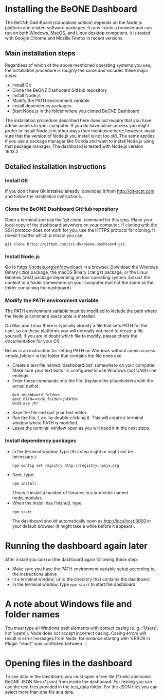 ﻿# Installing the BeONE Dashboard

The BeONE DashBoard (standalone sdition) depends on the Node.js platform and
related software packages. It runs inside a browser and can run on both Windows,
MacOS, and Linux desktop computers. It is tested with Google Chrome and Mozilla
Firefox in recent versions.

## Main installation steps

Regardless of which of the above mentioned operating systems you use,
the installation procedure is roughly the same and includes these major
steps:

-   Install Git
-   Clone the BeONE Dashboard GitHub repository
-   Install Node.js
-   Modify the PATH environment variable
-   Install dependency packages
-   Start Node.js in the folder where you cloned BeONE Dashboard

The installation procedure described here does not require that you have
admin access to your computer. If you do have admin access you might
prefer to install Node.js in other ways then mentioned here; however,
make sure that the version of Node.js you install is not too old.
The same applies if you use a package manager like Conda and want to install
Node.js using that package manager. The dashboard is tested with Node.js version
16.13.2.

## Detailed installation instructions

### Install Git

If you don't have Git installed already, download it from
<http://git-scm.com> and follow the installation instructions.

### Clone the BeONE Dashboard GitHub repository

Open a terminal and use the 'git clone' command for this step. Place
your local copy of the dashboard anywhere on your computer. If cloning
with the SSH protocol does not work for you, use the HTTPS protocol for
cloning. It doesn't matter which protocol you use.
```
git clone https://github.com/ssi-dk/beone-dashboard.git
```

### Install Node.js

Go to <https://nodejs.org/en/download/> in a browser. Download the
Windows Binary (.zip) package, the macOS Binary (.tar.gz) package, or
the Linux Binaries (x64) package depending on tour operating system.
Extract the content to a folder somewhere on your computer (but not the
same as the folder containing the dashboard).

### Modify the PATH environment variable

The PATH environment variable must be modified to include the path where
the Node.js command executable is installed.

On Mac and Linux there is typically already a file that sets PATH for
the user, so on these platforms you will normally not need to create a
file yourself. If you are in doubt which file to modify, please check
the documentation for your OS.

Below is an instruction for setting PATH on Windows without admin
access. \<node_folder\> is the folder that contains the file node.exe.

-   Create a text file named \'dashboard.bat\' somewhere on your
    computer. Make sure your text editor is configured to use Windows
    (not UNIX) line endings.
-   Enter these commands into the file: (replace the placeholders with
    the actual paths):
    ```
    @cd <dashboard_folder>
    @set PATH=<node_folder>;%PATH%
    @cmd.exe /K*
    ```
-   Save the file and quit your text editor.
-   Run the file, f. ex. by double-clicking it. This will create a
    terminal window where PATH is modified.
-   Leave the terminal window open as you will need it in the next
    steps.

### Install dependency packages

-   In the terminal window, type (this step might or might not be necessary.):
    ```
    npm config set registry http://registry.npmjs.org
    ```
-   Next, type:
    ```
    npm install
    ```
    This will install a number of libraries in
    a subfolder named node_modules.
-   When the install has finished, type
    ```
    npm start
    ```
    The dashboard should automatically open as
    <http://localhost:3000> in your default browser (it might take a while
    before it appears).

# Running the dashboard again later

After install you can run the dashboard again following these step:

-   Make sure you have the PATH environment variable setup according to
    the instructions above
-   In a terminal window, `cd` to the directory that contains the
    dashboard
-   In the terminal window, type `npm start` to start the dashboard.

# A note about Windows file and folder names

You *must* type all Windows path elements with correct casing (e. g.:
\'Users\', not \'users\'). Node does not accept incorrect casing. Casing
errors will result in error messages from Node, for instance starting
with \'ERROR in Plugin \"react\" was conflicted between\...\'.

# Opening files in the dashboard

To see data in the dashboard you must open a tree file (\*.nwk) and some
BeONE JSON files (\*.json) from inside the dashboard. For testing you
can use the test files provided in the test_data folder. For the JSON
files you can select more than one file at a time.
